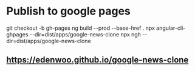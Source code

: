 # Publish to google pages
git checkout -b gh-pages
ng build --prod --base-href .
npx angular-cli-ghpages --dir=dist/apps/google-news-clone
npx ngh --dir=dist/apps/google-news-clone

## https://edenwoo.github.io/google-news-clone
